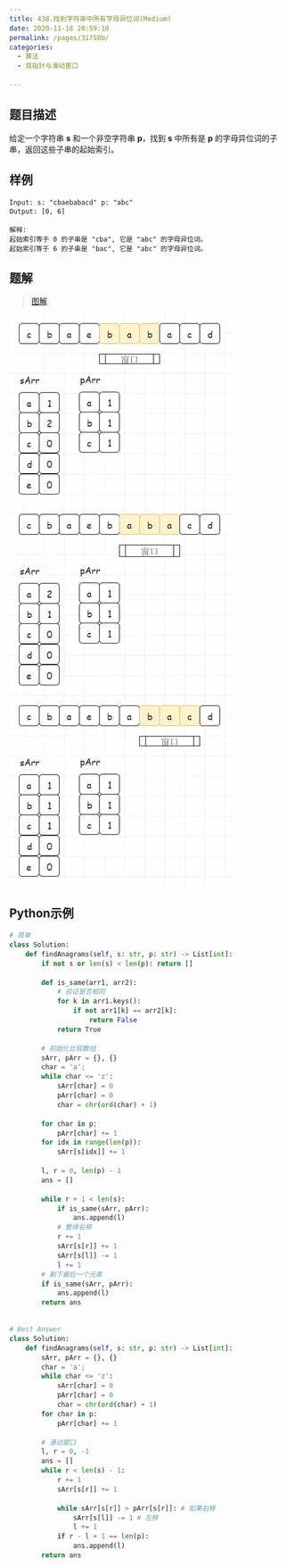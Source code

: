 ```yaml
---
title: 438.找到字符串中所有字母异位词(Medium)
date: 2020-11-18 20:59:10
permalink: /pages/31f50b/
categories: 
  - 算法
  - 双指针与滑动窗口

---
```


## 题目描述

给定一个字符串 **s** 和一个非空字符串 **p**，找到 **s** 中所有是 **p** 的字母异位词的子串，返回这些子串的起始索引。

## 样例

```
Input: s: "cbaebabacd" p: "abc"
Output: [0, 6]

解释:
起始索引等于 0 的子串是 "cba", 它是 "abc" 的字母异位词。
起始索引等于 6 的子串是 "bac", 它是 "abc" 的字母异位词。
```

## 题解

> [图解](https://www.geekxh.com/1.5.%E6%BB%91%E5%8A%A8%E7%AA%97%E5%8F%A3%E7%B3%BB%E5%88%97/503.html#_02%E3%80%81%E9%A2%98%E8%A7%A3%E5%88%86%E6%9E%90)

![img](./assets/img/4.acb8c9b1.jpg)

## Python示例

```python
# 简单
class Solution:
    def findAnagrams(self, s: str, p: str) -> List[int]:
        if not s or len(s) < len(p): return []

        def is_same(arr1, arr2):
            # 验证是否相同
            for k in arr1.keys():
                if not arr1[k] == arr2[k]:
                    return False
            return True
				
        # 初始化比较数组
        sArr, pArr = {}, {}
        char = 'a';
        while char <= 'z':
            sArr[char] = 0
            pArr[char] = 0
            char = chr(ord(char) + 1)

        for char in p:
            pArr[char] += 1
        for idx in range(len(p)):
            sArr[s[idx]] += 1

        l, r = 0, len(p) - 1
        ans = []

        while r + 1 < len(s):
            if is_same(sArr, pArr):
                ans.append(l)
            # 整体右移
            r += 1
            sArr[s[r]] += 1
            sArr[s[l]] -= 1
            l += 1
        # 剩下最后一个元素
        if is_same(sArr, pArr):
            ans.append(l)
        return ans
        
```

```python
# Best Answer
class Solution:
    def findAnagrams(self, s: str, p: str) -> List[int]:
        sArr, pArr = {}, {} 
        char = 'a';
        while char <= 'z':
            sArr[char] = 0
            pArr[char] = 0
            char = chr(ord(char) + 1)
        for char in p:
            pArr[char] += 1
        
        # 滑动窗口
        l, r = 0, -1
        ans = []
        while r < len(s) - 1:
            r += 1
            sArr[s[r]] += 1
            
            while sArr[s[r]] > pArr[s[r]]: # 如果右移
                sArr[s[l]] -= 1 # 左移
                l += 1
            if r - l + 1 == len(p):
                ans.append(l)
        return ans
```